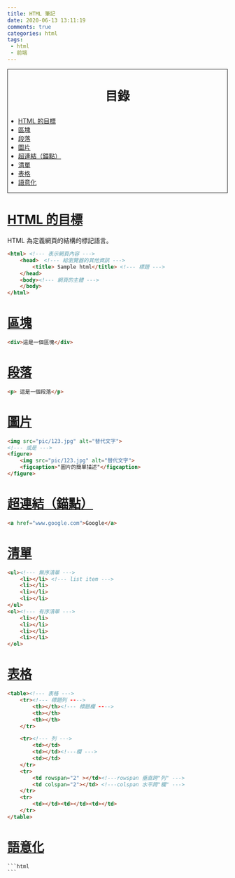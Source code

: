 ```yaml
---
title: HTML 筆記
date: 2020-06-13 13:11:19
comments: true
categories: html
tags:
 - html
 - 前端
---
```

<div style=" border: 1px solid;">

 # <p id="catlog" style=" text-align: center;"> 目錄 </a> #
- <a href="#goal"> HTML 的目標 </a>
- <a href="#area">  區塊 </a>
- <a href="#p"> 段落 </a>
- <a href="#pic"> 圖片 </a>
- <a href="#href"> 超連結（錨點） </a>
- <a href="#list"> 清單 </a>
- <a href="#table"> 表格 </a>
- <a href="#descriptive">語意化</a>

</div>



<!-- more -->



# <a id="goal" href="#catlog"> HTML 的目標 </a> #

 HTML 為定義網頁的結構的標記語言。

```html
<html> <!--- 表示網頁內容 --->
    <head>　<!--- 給瀏覽器的其他資訊 --->
        <title> Sample html</title> <!--- 標題 --->
    </head>
    <body><!--- 網頁的主體 --->
    </body>
</html>
```

# <a id="area" href="#catlog">  區塊 </a>

```html
<div>這是一個區塊</div>
```

# <a id="p" href="#catlog"> 段落 </a>

```html
<p> 這是一個段落</p>
```

# <a id="pic" href="#catlog"> 圖片 </a>

```html
<img src="pic/123.jpg" alt="替代文字">
<!--- 或是 --->
<figure>
    <img src="pic/123.jpg" alt="替代文字">
    <figcaption>"圖片的簡單描述"</figcaption>
</figure>
```

# <a id="href" href="#catlog"> 超連結（錨點） </a> #

```html
<a href="www.google.com">Google</a>
```

# <a id="list" href="#catlog"> 清單 </a>

```html
<ul><!--- 無序清單 --->
    <li></li> <!--- list item --->
    <li></li>
    <li></li>
    <li></li>
</ul>
<ol><!--- 有序清單 --->
    <li></li>
    <li></li>
    <li></li>
    <li></li>
</ol>
```

# <a id="table" href="#catlog"> 表格 </a>

```html
<table><!--- 表格 --->
    <tr><!--- 標題列 ---->
        <th></th><!--- 標題欄 ---->
        <th></th>
        <th></th>
    </tr>

    <tr><!--- 列 --->
        <td></td>
        <td></td><!---欄 --->
        <td></td>
    </tr>
    <tr>
        <td rowspan="2" ></td><!---rowspan 垂直跨"列" --->
        <td colspan="2"></td> <!---colspan 水平跨"欄" --->
    </tr>
    <tr>
        <td></td><td></td><td></td>
    </tr>
</table>
```

# <a id="descriptive" href="#catlog">語意化</a>

    ```html
    ```
